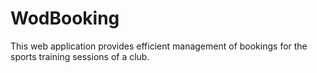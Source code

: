 # WodBooking
This web application provides efficient management of bookings for the sports training sessions of a club.
